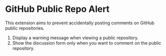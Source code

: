 # GitHub Public Repo Alert
This extension aims to prevent accidentally posting comments on GitHub public repositories.

1. Display a warning message when viewing a public repository.
2. Show the discussion form only when you want to comment on the public repository.
